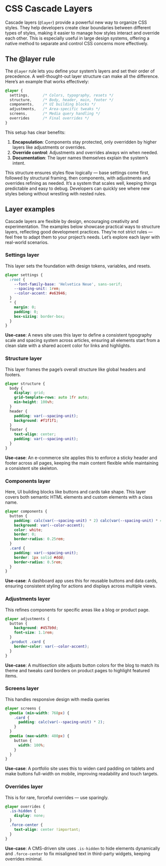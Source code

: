 
# CSS Cascade Layers

Cascade layers (`@layer`) provide a powerful new way to organize CSS styles. They help developers create clear boundaries between different types of styles, making it easier to manage how styles interact and override each other. This is especially useful in large design systems, offering a native method to separate and control CSS concerns more effectively.

## The @layer rule

The `@layer` rule lets you define your system’s layers and set their order of precedence. A well-thought-out layer structure can make all the difference. Here’s an example that works effectively:

```css
@layer {
  settings,      /* Colors, typography, resets */
  structure,     /* Body, header, main, footer */
  components,    /* UI building blocks */
  adjustments,   /* Area-specific tweaks */
  screens,       /* Media query handling */
  overrides      /* Final overrides */
}
```

This setup has clear benefits:

1. **Encapsulation**: Components stay protected, only overridden by higher layers like adjustments or overrides.
2. **Override control**: Adjustments and overrides always win when needed.
3. **Documentation**: The layer names themselves explain the system’s intent.

This structure ensures styles flow logically — base settings come first, followed by structural framing, then components, with adjustments and overrides refining as needed. It’s a system that scales well, keeping things predictable and easy to debug. Developers can quickly see where new styles belong without wrestling with nested rules.


## Layer examples

Cascade layers are flexible by design, encouraging creativity and experimentation. The examples below showcase practical ways to structure layers, reflecting good development practices. They’re not strict rules — feel free to adapt them to your project’s needs. Let’s explore each layer with real-world scenarios.


### Settings layer

This layer sets the foundation with design tokens, variables, and resets.

```css
@layer settings {
  :root {
    --font-family-base: 'Helvetica Neue', sans-serif;
    --spacing-unit: 1rem;
    --color-accent: #e63946;
  }
  * {
    margin: 0;
    padding: 0;
    box-sizing: border-box;
  }
}
```

**Use-case**: A news site uses this layer to define a consistent typography scale and spacing system across articles, ensuring all elements start from a clean slate with a shared accent color for links and highlights.


### Structure layer

This layer frames the page’s overall structure like global headers and footers.

```css
@layer structure {
  body {
    display: grid;
    grid-template-rows: auto 1fr auto;
    min-height: 100vh;
  }
  header {
    padding: var(--spacing-unit);
    background: #f1f1f1;
  }
  footer {
    text-align: center;
    padding: var(--spacing-unit);
  }
}
```

**Use-case**: An e-commerce site applies this to enforce a sticky header and footer across all pages, keeping the main content flexible while maintaining a consistent site skeleton.


### Components layer

Here, UI building blocks like buttons and cards take shape. This layer covers both semantic HTML elements and custom elements with a class name.

```css
@layer components {
  button {
    padding: calc(var(--spacing-unit) * 2) calc(var(--spacing-unit) * 4);
    background: var(--color-accent);
    color: white;
    border: 0;
    border-radius: 0.25rem;
  }
  .card {
    padding: var(--spacing-unit);
    border: 1px solid #ddd;
    border-radius: 0.5rem;
  }
}
```

**Use-case**: A dashboard app uses this for reusable buttons and data cards, ensuring consistent styling for actions and displays across multiple views.


### Adjustments layer

This refines components for specific areas like a blog or product page.

```css
@layer adjustments {
  button {
    background: #457b9d;
    font-size: 1.1rem;
  }
  .product .card {
    border-color: var(--color-accent);
  }
}
```

**Use-case**: A multisection site adjusts button colors for the blog to match its theme and tweaks card borders on product pages to highlight featured items.


### Screens layer

This handles responsive design with media queries

```css
@layer screens {
  @media (min-width: 768px) {
    .card {
      padding: calc(var(--spacing-unit) * 2);
    }
  }
  @media (max-width: 480px) {
    button {
      width: 100%;
    }
  }
}
```

**Use-case**: A portfolio site uses this to widen card padding on tablets and make buttons full-width on mobile, improving readability and touch targets.


### Overrides layer

This is for rare, forceful overrides — use sparingly.

```css
@layer overrides {
  .is-hidden {
    display: none;
  }
  .force-center {
    text-align: center !important;
  }
}
```

**Use-case**: A CMS-driven site uses `.is-hidden` to hide elements dynamically and `.force-center` to fix misaligned text in third-party widgets, keeping overrides minimal.

